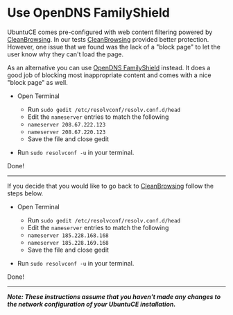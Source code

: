# Use OpenDNS FamilyShield

UbuntuCE comes pre-configured with web content filtering powered by [CleanBrowsing](https://cleanbrowsing.org/). In our tests [CleanBrowsing](https://cleanbrowsing.org/) provided better protection. However, one issue that we found was the lack of a "block page" to let the user know why they can't load the page.

As an alternative you can use [OpenDNS FamilyShield](https://www.opendns.com/setupguide/#familyshield) instead. It does a good job of blocking most inappropriate content and comes with a nice "block page" as well.

* Open Terminal
	- Run `sudo gedit /etc/resolvconf/resolv.conf.d/head`
	- Edit the `nameserver` entries to match the following
	- ```nameserver 208.67.222.123```
	- ```nameserver 208.67.220.123```
	- Save the file and close gedit
	
* Run `sudo resolvconf -u` in your terminal.

Done! 

---

If you decide that you would like to go back to [CleanBrowsing](https://cleanbrowsing.org/) follow the steps below.

* Open Terminal
	- Run `sudo gedit /etc/resolvconf/resolv.conf.d/head`
	- Edit the `nameserver` entries to match the following
	- ```nameserver 185.228.168.168```
	- ```nameserver 185.228.169.168```
	- Save the file and close gedit
	
* Run `sudo resolvconf -u` in your terminal.

Done! 

---

***Note: These instructions assume that you haven't made any changes to the network configuration of your UbuntuCE installation.***




